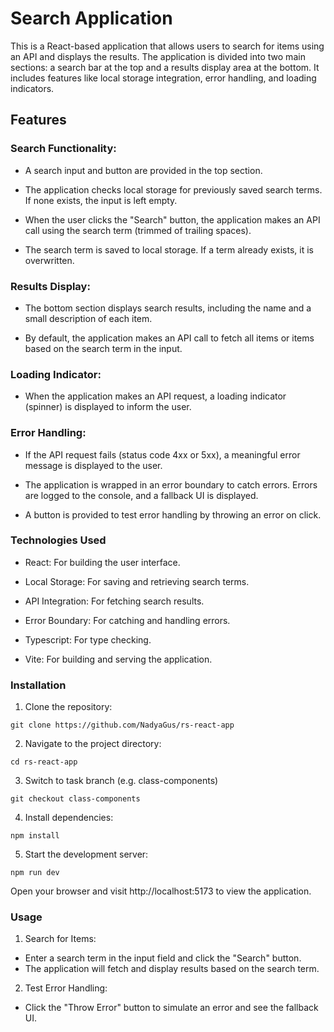 # Search Application

This is a React-based application that allows users to search for items using an API and displays the results. The application is divided into two main sections: a search bar at the top and a results display area at the bottom. It includes features like local storage integration, error handling, and loading indicators.

## Features

### Search Functionality:

- A search input and button are provided in the top section.

- The application checks local storage for previously saved search terms. If none exists, the input is left empty.

- When the user clicks the "Search" button, the application makes an API call using the search term (trimmed of trailing spaces).

- The search term is saved to local storage. If a term already exists, it is overwritten.

### Results Display:

- The bottom section displays search results, including the name and a small description of each item.

- By default, the application makes an API call to fetch all items or items based on the search term in the input.

### Loading Indicator:

- When the application makes an API request, a loading indicator (spinner) is displayed to inform the user.

### Error Handling:

- If the API request fails (status code 4xx or 5xx), a meaningful error message is displayed to the user.

- The application is wrapped in an error boundary to catch errors. Errors are logged to the console, and a fallback UI is displayed.

- A button is provided to test error handling by throwing an error on click.

### Technologies Used

- React: For building the user interface.

- Local Storage: For saving and retrieving search terms.

- API Integration: For fetching search results.

- Error Boundary: For catching and handling errors.

- Typescript: For type checking.

- Vite: For building and serving the application.

### Installation

1. Clone the repository:

```
git clone https://github.com/NadyaGus/rs-react-app
```

2. Navigate to the project directory:

```
cd rs-react-app
```

3. Switch to task branch (e.g. class-components)
```
git checkout class-components
```

4. Install dependencies:

```
npm install
```

5. Start the development server:

```
npm run dev
```

Open your browser and visit http://localhost:5173 to view the application.

### Usage

1. Search for Items:

- Enter a search term in the input field and click the "Search" button.
- The application will fetch and display results based on the search term.

2. Test Error Handling:

- Click the "Throw Error" button to simulate an error and see the fallback UI.
